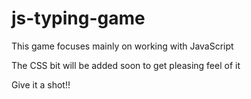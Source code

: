 # js-typing-game

This game focuses mainly on working with JavaScript

The CSS bit will be added soon to get pleasing feel of it

Give it a shot!!
